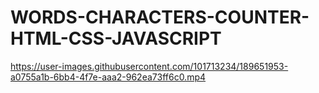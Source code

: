 # WORDS-CHARACTERS-COUNTER-HTML-CSS-JAVASCRIPT

https://user-images.githubusercontent.com/101713234/189651953-a0755a1b-6bb4-4f7e-aaa2-962ea73ff6c0.mp4

